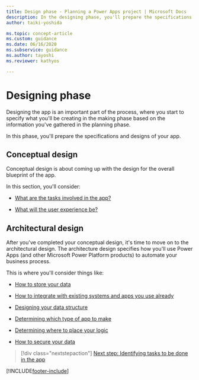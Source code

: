 ```yaml
---
title: Design phase - Planning a Power Apps project | Microsoft Docs
description: In the designing phase, you'll prepare the specifications and designs of your app. This article introduces the conceptual and architectural design phases.
author: taiki-yoshida

ms.topic: concept-article
ms.custom: guidance
ms.date: 06/16/2020
ms.subservice: guidance
ms.author: tayoshi
ms.reviewer: kathyos

---
```


# Designing phase

Designing the app is an important part of the process, where you start to
specify what you'll be creating in the making phase based on the information
you've gathered in the planning phase.

In this phase, you'll prepare the specifications and designs of your app.

## Conceptual design

Conceptual design is about coming up with the design for the overall blueprint
of the app.

In this section, you'll consider:

- [What are the tasks involved in the app?](app-tasks.md)

- [What will the user experience be?](sketching.md)

## Architectural design

After you've completed your conceptual design, it's time to move on to the
architectural design. The architecture design specifies how you'll use Power
Apps (and other Microsoft Power Platform products) to automate your business process.

This is where you'll consider things like:

- [How to store your data](where-is-data.md)

- [How to integrate with existing systems and apps you use already](enterprise-systems.md)

- [Designing your data structure](data-modeling.md)

- [Determining which type of app to make](app-type.md)

- [Determining where to place your logic](logic.md)

- [How to secure your data](security.md)

> [!div class="nextstepaction"]
> [Next step: Identifying tasks to be done in the app](app-tasks.md)


[!INCLUDE[footer-include](../../includes/footer-banner.md)]
